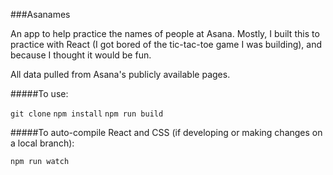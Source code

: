 ###Asanames

An app to help practice the names of people at Asana. Mostly, I built this to practice with React (I got bored of the tic-tac-toe game I was building), and because I thought it would be fun.

All data pulled from Asana's publicly available pages.

#####To use:

`git clone`
`npm install`
`npm run build`

#####To auto-compile React and CSS (if developing or making changes on a local branch):

`npm run watch`
